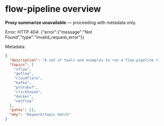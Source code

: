 # flow-pipeline overview

**Proxy summarize unavailable** — proceeding with metadata only.

Error: HTTP 404: {"error":{"message":"Not Found","type":"invalid_request_error"}}

Metadata:
```json
{
  "description": "A set of tools and examples to run a flow-pipeline (sFlow, NetFlow)",
  "topics": [
    "sflow",
    "goflow",
    "cloudflare",
    "kafka",
    "protobuf",
    "clickhouse",
    "docker",
    "netflow"
  ],
  "paths": [],
  "why": "Keyword/topic match"
}
```